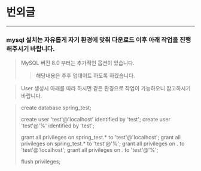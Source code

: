 # 번외글
*** 
### mysql 설치는 자유롭게 자기 환경에 맞춰 다운로드 이후 아래 작업을 진행해주시기 바랍니다.

> MySQL 버전 8.0 부터는 추가적인 옵션이 있습니다.
 >> 해당내용은 추후 업데이트 하도록 하겠습니다.

> User 생성시 아래를 따라 하시면 같은 환경으로 작업이 가능하오니 참고하시기 바랍니다.

>create database spring_test;
>
>create user 'test'@'localhost' identified by 'test';
>create user 'test'@'%' identified by 'test';
>
>grant all privileges on spring_test.* to 'test'@'localhost';
>grant all privileges on spring_test.* to 'test'@'%';
>grant all privileges on *.* to 'test'@'localhost';
>grant all privileges on *.* to 'test'@'%';
>
>flush privileges;